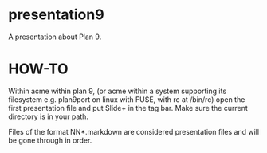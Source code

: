 # presentation9
A presentation about Plan 9.

# HOW-TO

Within acme within plan 9,
(or acme within a system supporting its filesystem e.g. plan9port on linux with FUSE, with rc at /bin/rc)
open the first presentation file and put Slide+ in the tag bar. Make sure the current directory is in your path.

Files of the format NN*.markdown are considered presentation files and will be gone through in order.
